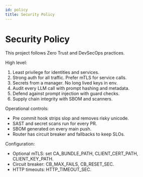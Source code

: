 ```yaml
---
id: policy
title: Security Policy
---
```


# Security Policy

This project follows Zero Trust and DevSecOps practices.

High level:
1. Least privilege for identities and services.
2. Strong auth for all traffic. Prefer mTLS for service calls.
3. Secrets from a manager. No long lived keys in env.
4. Audit every LLM call with prompt hashing and metadata.
5. Defend against prompt injection with guard checks.
6. Supply chain integrity with SBOM and scanners.

Operational controls:
- Pre commit hook strips slop and removes risky unicode.
- SAST and secret scans run for every PR.
- SBOM generated on every main push.
- Router has circuit breaker and fallbacks to keep SLOs.

Configuration:
- Optional mTLS: set CA_BUNDLE_PATH, CLIENT_CERT_PATH, CLIENT_KEY_PATH.
- Circuit breaker: CB_MAX_FAILS, CB_RESET_SEC.
- HTTP timeouts: HTTP_TIMEOUT_SEC.
